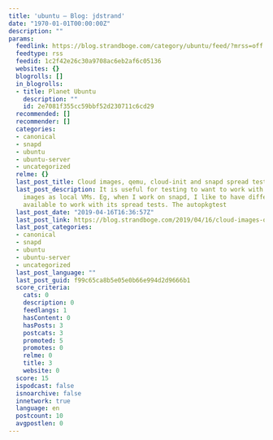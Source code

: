 ```yaml
---
title: 'ubuntu – Blog: jdstrand'
date: "1970-01-01T00:00:00Z"
description: ""
params:
  feedlink: https://blog.strandboge.com/category/ubuntu/feed/?mrss=off
  feedtype: rss
  feedid: 1c2f42e26c30a9708ac6eb2af6c05136
  websites: {}
  blogrolls: []
  in_blogrolls:
  - title: Planet Ubuntu
    description: ""
    id: 2e7081f355cc59bbf52d230711c6cd29
  recommended: []
  recommender: []
  categories:
  - canonical
  - snapd
  - ubuntu
  - ubuntu-server
  - uncategorized
  relme: {}
  last_post_title: Cloud images, qemu, cloud-init and snapd spread tests
  last_post_description: It is useful for testing to want to work with official cloud
    images as local VMs. Eg, when I work on snapd, I like to have different images
    available to work with its spread tests. The autopkgtest
  last_post_date: "2019-04-16T16:36:57Z"
  last_post_link: https://blog.strandboge.com/2019/04/16/cloud-images-qemu-cloud-init-and-snapd-spread-tests/
  last_post_categories:
  - canonical
  - snapd
  - ubuntu
  - ubuntu-server
  - uncategorized
  last_post_language: ""
  last_post_guid: f99c65ca8b5e05e0b66e994d2d9666b1
  score_criteria:
    cats: 0
    description: 0
    feedlangs: 1
    hasContent: 0
    hasPosts: 3
    postcats: 3
    promoted: 5
    promotes: 0
    relme: 0
    title: 3
    website: 0
  score: 15
  ispodcast: false
  isnoarchive: false
  innetwork: true
  language: en
  postcount: 10
  avgpostlen: 0
---
```

